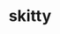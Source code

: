 ---
id: 300
title: skitty
types: [normal]
image: https://raw.githubusercontent.com/PokeAPI/sprites/master/sprites/pokemon/300.png
---
